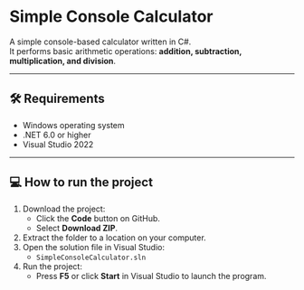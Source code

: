 # Simple Console Calculator

A simple console-based calculator written in C#.  
It performs basic arithmetic operations: **addition, subtraction, multiplication, and division**.

---

## 🛠️ Requirements

- Windows operating system
- .NET 6.0 or higher
- Visual Studio 2022

---

## 💻 How to run the project

1. Download the project:
   - Click the **Code** button on GitHub.
   - Select **Download ZIP**.
2. Extract the folder to a location on your computer.
3. Open the solution file in Visual Studio:
   - `SimpleConsoleCalculator.sln`
4. Run the project:
   - Press **F5** or click **Start** in Visual Studio to launch the program.
